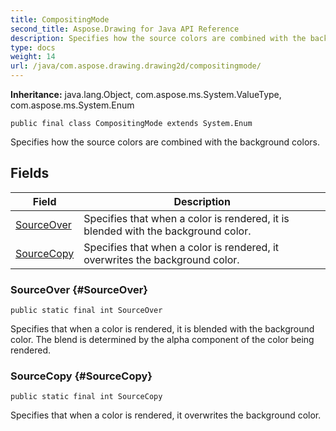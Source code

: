 ```yaml
---
title: CompositingMode
second_title: Aspose.Drawing for Java API Reference
description: Specifies how the source colors are combined with the background colors.
type: docs
weight: 14
url: /java/com.aspose.drawing.drawing2d/compositingmode/
---
```

**Inheritance:**
java.lang.Object, com.aspose.ms.System.ValueType, com.aspose.ms.System.Enum
```
public final class CompositingMode extends System.Enum
```

Specifies how the source colors are combined with the background colors.
## Fields

| Field | Description |
| --- | --- |
| [SourceOver](#SourceOver) | Specifies that when a color is rendered, it is blended with the background color. |
| [SourceCopy](#SourceCopy) | Specifies that when a color is rendered, it overwrites the background color. |
### SourceOver {#SourceOver}
```
public static final int SourceOver
```


Specifies that when a color is rendered, it is blended with the background color. The blend is determined by the alpha component of the color being rendered.

### SourceCopy {#SourceCopy}
```
public static final int SourceCopy
```


Specifies that when a color is rendered, it overwrites the background color.

